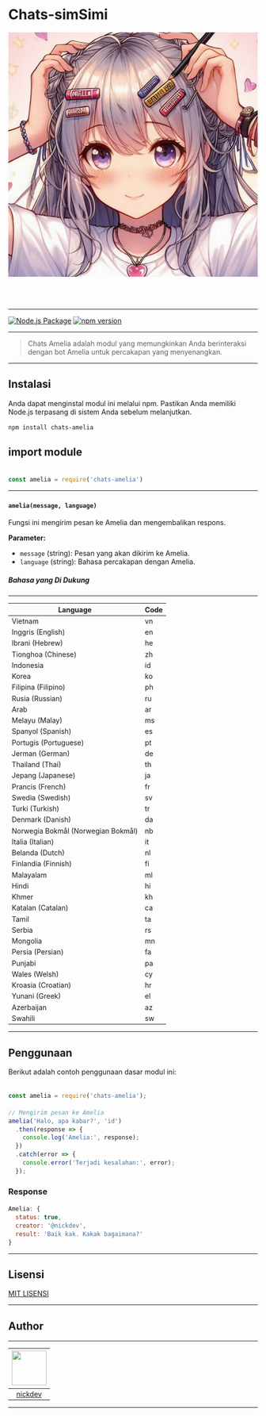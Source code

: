 # Chats-simSimi


![nickdev](img/nickdev2.jpg)

<br><br>

---

[![Node.js Package](https://github.com/srart24/chats-simsimi/actions/workflows/npm-publish.yml/badge.svg)](https://github.com/srart24/chats-simsimi/actions/workflows/npm-publish.yml)
[![npm version](https://badge.fury.io/js/chats-simsimi.svg)](https://www.npmjs.com/package/chats-simsimi)

---

> Chats Amelia adalah modul yang memungkinkan Anda berinteraksi dengan bot Amelia untuk percakapan yang menyenangkan.

---

## Instalasi

Anda dapat menginstal modul ini melalui npm. Pastikan Anda memiliki Node.js terpasang di sistem Anda sebelum melanjutkan.

```bash
npm install chats-amelia

```

## import module
``` js

const amelia = require('chats-amelia')

```

---

#### `amelia(message, language)`

Fungsi ini mengirim pesan ke Amelia dan mengembalikan respons.

**Parameter:**

- `message` (string): Pesan yang akan dikirim ke Amelia.
- `language` (string): Bahasa percakapan dengan Amelia. 



##### Bahasa yang Di Dukung

---

| Language                   | Code  |
|-------------------------|-------|
| Vietnam           | vn    |
| Inggris (English) | en    |
| Ibrani (Hebrew)   | he    |
| Tionghoa (Chinese)| zh    |
| Indonesia         | id    |
| Korea             | ko    |
| Filipina (Filipino)| ph   |
| Rusia (Russian)   | ru    |
| Arab              | ar    |
| Melayu (Malay)    | ms    |
| Spanyol (Spanish) | es    |
| Portugis (Portuguese) | pt |
| Jerman (German)   | de    |
| Thailand (Thai)   | th    |
| Jepang (Japanese) | ja    |
| Prancis (French)  | fr    |
| Swedia (Swedish)  | sv    |
| Turki (Turkish)   | tr    |
| Denmark (Danish)  | da    |
| Norwegia Bokmål (Norwegian Bokmål) | nb |
| Italia (Italian)  | it    |
| Belanda (Dutch)   | nl    |
| Finlandia (Finnish) | fi   |
| Malayalam         | ml    |
| Hindi             | hi    |
| Khmer             | kh    |
| Katalan (Catalan) | ca    |
| Tamil             | ta    |
| Serbia            | rs    |
| Mongolia          | mn    |
| Persia (Persian)  | fa    |
| Punjabi           | pa    |
| Wales (Welsh)     | cy    |
| Kroasia (Croatian)| hr    |
| Yunani (Greek)    | el    |
| Azerbaijan        | az    |
| Swahili           | sw    |

---

## Penggunaan

Berikut adalah contoh penggunaan dasar modul ini:

``` js

const amelia = require('chats-amelia');

// Mengirim pesan ke Amelia
amelia('Halo, apa kabar?', 'id')
  .then(response => {
    console.log('Amelia:', response);
  })
  .catch(error => {
    console.error('Terjadi kesalahan:', error);
  });

```

### Response
``` js
Amelia: {
  status: true,
  creator: '@nickdev',
  result: 'Baik kak. Kakak bagaimana?'
}
```

---


## Lisensi

 [MIT LISENSI](LICENSE)


---



## Author

---

| <img src="https://telegra.ph/file/82755be5642a0a6854d0e.jpg" width="70" height="70"> |
| :---: |
| [nickdev](https://instagram.com/ghostsecr) |

---
